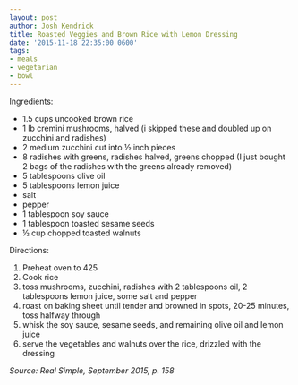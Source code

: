 ```yaml
---
layout: post
author: Josh Kendrick
title: Roasted Veggies and Brown Rice with Lemon Dressing
date: '2015-11-18 22:35:00 0600'
tags:
- meals
- vegetarian
- bowl
---
```


Ingredients:
* 1.5 cups uncooked brown rice
* 1 lb cremini mushrooms, halved (i skipped these and doubled up on zucchini and radishes)
* 2 medium zucchini cut into ½ inch pieces
* 8 radishes with greens, radishes halved, greens chopped (I just bought 2 bags of the radishes with the greens already removed)
* 5 tablespoons olive oil
* 5 tablespoons lemon juice
* salt
* pepper
* 1 tablespoon soy sauce
* 1 tablespoon toasted sesame seeds
* ½ cup chopped toasted walnuts

Directions:
1. Preheat oven to 425
2. Cook rice
3. toss mushrooms, zucchini, radishes with 2 tablespoons oil, 2 tablespoons lemon juice, some salt and pepper
4. roast on baking sheet until tender and browned in spots, 20-25 minutes, toss halfway through
5. whisk the soy sauce, sesame seeds, and remaining olive oil and lemon juice
6. serve the vegetables and walnuts over the rice, drizzled with the dressing

*Source: Real Simple, September 2015, p. 158*
